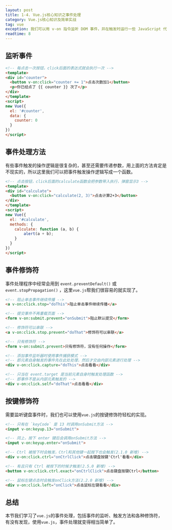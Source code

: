 ```yaml
---
layout: post
title: 1-4. Vue.js核心知识之事件处理
category: Vue.js核心知识及简单实战
tag: vue
exception: 我们可以用 v-on 指令监听 DOM 事件，并在触发时运行一些 JavaScript 代码。
readtime: 8
---
```


## 监听事件
```html
<!-- 每点击一次按钮，click后面的表达式就会执行一次 -->
<template>
<div id="counter">
  <button v-on:click="counter += 1">点击次数加1</button>
  <p>你已经点了 {{ counter }} 次了</p>
</div>
</template>
<script>
new Vue({
  el: '#counter',
  data: {
    counter: 0
  }
})
</script>
```

## 事件处理方法
有些事件触发的操作逻辑是很复杂的，甚至还需要传递参数，用上面的方法肯定是不现实的，所以这里我们可以把事件触发操作逻辑写成一个函数。
```html
<!-- 点击按钮，click后面的calculate函数会把参数带入执行，弹窗显示3 -->
<template>
<div id="calculate">
  <button v-on:click="calculate(2, 3)">点击计算2+3</button>
</div>
</template>
<script>
new Vue({
  el: '#calculate',
  methods: {
    calculate: function (a, b) {
        alert(a + b);
    }
  }
})
</script>
```

## 事件修饰符
事件处理程序中经常会用到 `event.preventDefault()` 或 `event.stopPropagation()` ，这里`vue.js`帮我们很容易的就实现了。
```html
<!-- 阻止单击事件继续传播 -->
<a v-on:click.stop="doThis">阻止单击事件继续传播</a>

<!-- 提交事件不再重载页面 -->
<form v-on:submit.prevent="onSubmit">阻止默认提交</form>

<!-- 修饰符可以串联 -->
<a v-on:click.stop.prevent="doThat">修饰符可以串联</a>

<!-- 只有修饰符 -->
<form v-on:submit.prevent>只有修饰符，没有任何操作</form>

<!-- 添加事件监听器时使用事件捕获模式 -->
<!-- 即元素自身触发的事件先在此处处理，然后才交由内部元素进行处理 -->
<div v-on:click.capture="doThis">点击看看</div>

<!-- 只当在 event.target 是当前元素自身时触发处理函数 -->
<!-- 即事件不是从内部元素触发的 -->
<div v-on:click.self="doThat">点击看看</div>
```

## 按键修饰符
需要监听键盘事件时，我们也可以使用`vue.js`的按键修饰符轻松的实现。
```html
<!-- 只有在 `keyCode` 是 13 时调用onSubmit方法 -->
<input v-on:keyup.13="onSubmit">

<!-- 同上，按下 enter 键后会调用onSubmit方法 -->
<input v-on:keyup.enter="onSubmit">

<!-- Ctrl 被按下时会触发，Ctrl和其他键一起按下也会触发(2.1.0 新增) -->
<div v-on:click.ctrl="onCtrlClick">点击键盘按键'Ctrl'看看</div>

<!-- 有且只有 Ctrl 被按下的时候才触发(2.5.0 新增) -->
<button v-on:click.ctrl.exact="onCtrlClick">点击键盘按键Ctrl</button>

<!-- 鼠标左键点击时会触发onClick方法(2.2.0 新增) -->
<div v-on:click.left="onClick">点击鼠标左键看看</div>
```

## 总结
本节我们学习了`vue.js`的事件处理，包括事件的监听、触发方法和各种修饰符，有没有发现，使用`vue.js`，事件处理就变得相当简单了。

